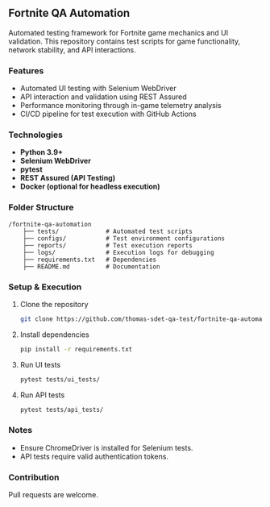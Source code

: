 ## Fortnite QA Automation  

Automated testing framework for Fortnite game mechanics and UI validation. This repository contains test scripts for game functionality, network stability, and API interactions.

### Features  
- Automated UI testing with Selenium WebDriver  
- API interaction and validation using REST Assured  
- Performance monitoring through in-game telemetry analysis  
- CI/CD pipeline for test execution with GitHub Actions  

### Technologies  
- **Python 3.9+**  
- **Selenium WebDriver**  
- **pytest**  
- **REST Assured (API Testing)**  
- **Docker (optional for headless execution)**  

### Folder Structure  
```
/fortnite-qa-automation
    ├── tests/             # Automated test scripts
    ├── configs/           # Test environment configurations
    ├── reports/           # Test execution reports
    ├── logs/              # Execution logs for debugging
    ├── requirements.txt   # Dependencies
    ├── README.md          # Documentation
```

### Setup & Execution  
1. Clone the repository  
   ```bash  
   git clone https://github.com/thomas-sdet-qa-test/fortnite-qa-automation.git  
   ```  
2. Install dependencies  
   ```bash  
   pip install -r requirements.txt  
   ```  
3. Run UI tests  
   ```bash  
   pytest tests/ui_tests/  
   ```  
4. Run API tests  
   ```bash  
   pytest tests/api_tests/  
   ```  

### Notes  
- Ensure ChromeDriver is installed for Selenium tests.  
- API tests require valid authentication tokens.  

### Contribution  
Pull requests are welcome.
